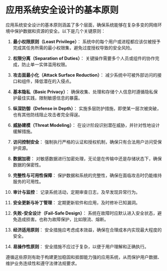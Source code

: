 # 应用系统安全设计的基本原则
应用系统安全设计的基本原则涵盖了多个层面，确保系统能够在复杂多变的网络环境中保护数据和资源的安全。以下是几个关键原则：

1. **最小权限原则（Least Privilege）**：
   系统中的每个用户或进程都应该仅被授予完成其任务所需的最小权限集，避免过度授权导致的安全风险。

2. **权限分离（Separation of Duties）**：
   关键操作需要多个人员或组件的协作完成，防止单一实体滥用权限。

3. **攻击面最小化（Attack Surface Reduction）**：
   减少系统中可被外部访问的接口和组件，降低潜在的入侵点。

4. **基本隐私（Basic Privacy）**：
   确保收集、处理和存储个人信息时遵循隐私保护最佳实践，限制敏感信息的暴露。

5. **纵深防御（Defense in Depth）**：
   实施多层防护措施，即使某一层次被突破，也有其他防线阻止攻击者完全得逞。

6. **威胁建模（Threat Modeling）**：
   在设计阶段识别潜在威胁，并针对性地设计缓解措施。

7. **访问控制安全**：
   强制执行严格的认证和授权机制，确保只有合法用户访问受保护资源。

8. **数据加密**：
   对敏感数据进行加密处理，无论是在传输中还是存储状态下，确保数据的保密性。

9.  **完整性与可用性保障**：
    保护数据和系统的完整性，确保在面临攻击时仍能维持服务的可用性。

10. **审计与监控**：
    记录系统活动，定期审查日志，及早发现异常行为。

11. **安全更新与补丁管理**：
    定期更新软件和应用，及时修补已知漏洞。

12. **失败-安全设计（Fail-Safe Design）**：
    系统在故障时应默认进入安全状态，避免造成损害。也称为故障保护，比如限流、熔断。

13. **经济适用原则**：
    安全措施应考虑成本效益，确保在合理成本内实现最大程度的安全。

14. **易操作性原则**：
    安全措施不应过于复杂，以便于用户理解和正确执行。

遵循这些原则有助于构建更加稳固和抵御能力强的应用系统，从而保护用户数据、维护业务连续性和遵守法律法规要求。
